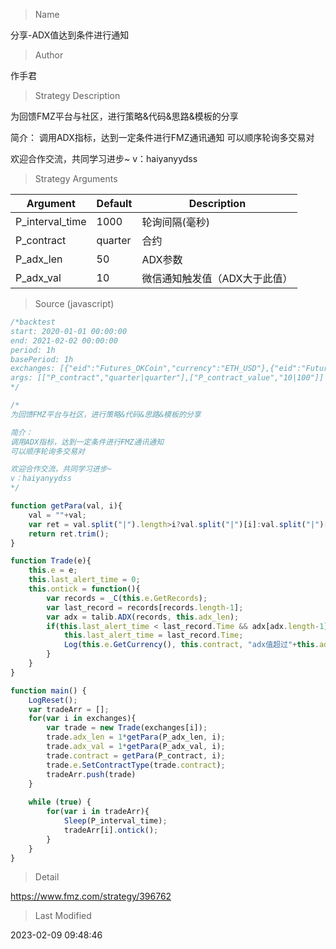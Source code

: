 
> Name

分享-ADX值达到条件进行通知

> Author

作手君

> Strategy Description

为回馈FMZ平台与社区，进行策略&代码&思路&模板的分享

简介：
调用ADX指标，达到一定条件进行FMZ通讯通知
可以顺序轮询多交易对

欢迎合作交流，共同学习进步~
v：haiyanyydss

> Strategy Arguments



|Argument|Default|Description|
|----|----|----|
|P_interval_time|1000|轮询间隔(毫秒)|
|P_contract|quarter|合约|
|P_adx_len|50|ADX参数|
|P_adx_val|10|微信通知触发值（ADX大于此值）|


> Source (javascript)

``` javascript
/*backtest
start: 2020-01-01 00:00:00
end: 2021-02-02 00:00:00
period: 1h
basePeriod: 1h
exchanges: [{"eid":"Futures_OKCoin","currency":"ETH_USD"},{"eid":"Futures_OKCoin","currency":"BTC_USD"}]
args: [["P_contract","quarter|quarter"],["P_contract_value","10|100"]]
*/

/*
为回馈FMZ平台与社区，进行策略&代码&思路&模板的分享

简介：
调用ADX指标，达到一定条件进行FMZ通讯通知
可以顺序轮询多交易对

欢迎合作交流，共同学习进步~
v：haiyanyydss
*/

function getPara(val, i){
    val = ""+val;
    var ret = val.split("|").length>i?val.split("|")[i]:val.split("|")[val.split("|").length-1];
    return ret.trim();
}

function Trade(e){
    this.e = e;
    this.last_alert_time = 0;
    this.ontick = function(){
        var records = _C(this.e.GetRecords);
        var last_record = records[records.length-1];
        var adx = talib.ADX(records, this.adx_len);
        if(this.last_alert_time < last_record.Time && adx[adx.length-1] > this.adx_val){
            this.last_alert_time = last_record.Time;
            Log(this.e.GetCurrency(), this.contract, "adx值超过"+this.adx_val , new Date(), "@");
        }
    }
}

function main() {
    LogReset();
    var tradeArr = [];
    for(var i in exchanges){
        var trade = new Trade(exchanges[i]);  
        trade.adx_len = 1*getPara(P_adx_len, i);
        trade.adx_val = 1*getPara(P_adx_val, i);
        trade.contract = getPara(P_contract, i);
        trade.e.SetContractType(trade.contract);
        tradeArr.push(trade)
    }
    
    while (true) {
        for(var i in tradeArr){
            Sleep(P_interval_time);
            tradeArr[i].ontick();
        }
    }
}

```

> Detail

https://www.fmz.com/strategy/396762

> Last Modified

2023-02-09 09:48:46
